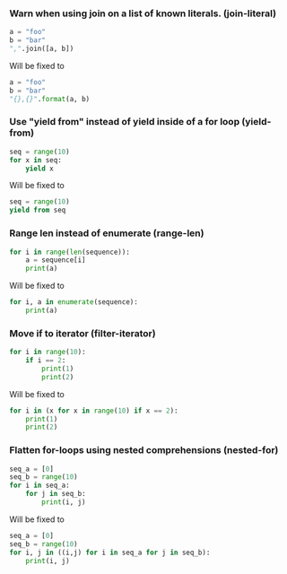 ### Warn when using join on a list of known literals. (join-literal)
```py
a = "foo"
b = "bar"
",".join([a, b])
```
Will be fixed to
```py
a = "foo"
b = "bar"
"{},{}".format(a, b)
```
### Use "yield from" instead of yield inside of a for loop (yield-from)
```py
seq = range(10)
for x in seq:
    yield x
```
Will be fixed to
```py
seq = range(10)
yield from seq
```
### Range len instead of enumerate (range-len)
```py
for i in range(len(sequence)):
    a = sequence[i]
    print(a)
```
Will be fixed to
```py
for i, a in enumerate(sequence):
    print(a)
```
### Move if to iterator (filter-iterator)
```py
for i in range(10):
    if i == 2:
        print(1)
        print(2)
```
Will be fixed to
```py
for i in (x for x in range(10) if x == 2):
    print(1)
    print(2)
```
### Flatten for-loops using nested comprehensions (nested-for)
```py
seq_a = [0]
seq_b = range(10)
for i in seq_a:
    for j in seq_b:
        print(i, j)
```
Will be fixed to
```py
seq_a = [0]
seq_b = range(10)
for i, j in ((i,j) for i in seq_a for j in seq_b):
    print(i, j)

```

